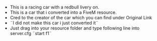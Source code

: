 - This is a racing car with a redbull livery on.
- This is a car that i converted into a FiveM resource.
- Cred to the creator of the car which you can find under Original Link
- ¨I did not make this car i just converted it¨
- Just drag into your resource folder and type following line into server.cfg ¨start f1¨
